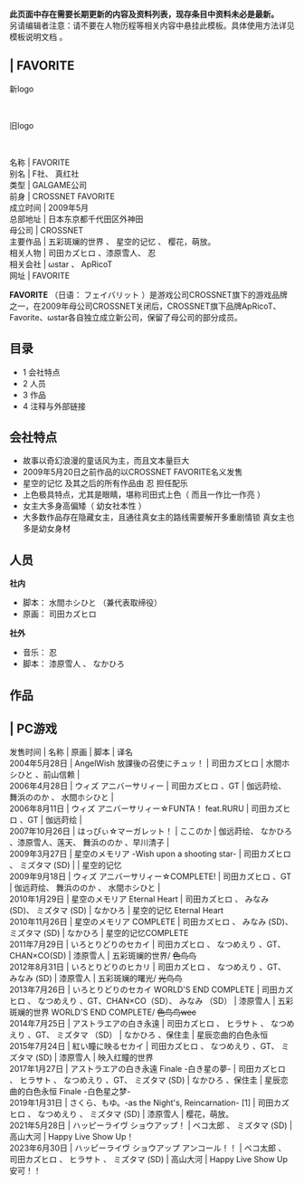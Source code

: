 **此页面中存在需要长期更新的内容及资料列表，现存条目中资料未必是最新。**  
另请编辑者注意：请不要在人物历程等相关内容中悬挂此模板。具体使用方法详见  模板说明文档  。

|  FAVORITE  
---  
  
新logo

</br>

旧logo

</br>  
  
名称  |  FAVORITE   
别名  |  F社、  真红社   
类型  |  GALGAME公司   
前身  |  CROSSNET FAVORITE   
成立时间  |  2009年5月   
总部地址  |  日本东京都千代田区外神田   
母公司  |  CROSSNET   
主要作品  |  五彩斑斓的世界  、  星空的记忆  、  樱花，萌放。   
相关人物  |  司田カズヒロ  、漆原雪人、  忍   
相关会社  |  ωstar  、  ApRicoT   
网址  |  FAVORITE   
  
**FAVORITE** （日语：  フェイバリット
）是游戏公司CROSSNET旗下的游戏品牌之一，在2009年母公司CROSSNET关闭后，CROSSNET旗下品牌ApRicoT、Favorite、ωstar各自独立成立新公司，保留了母公司的部分成员。

##  目录

  * 1  会社特点 
  * 2  人员 
  * 3  作品 
  * 4  注释与外部链接 

##  会社特点

  * 故事以奇幻浪漫的童话风为主，而且文本量巨大 
  * 2009年5月20日之前作品的以CROSSNET FAVORITE名义发售 
  * 星空的记忆  及其之后的所有作品由  忍  担任配乐 
  * 上色极具特点，尤其是眼睛，堪称司田式上色（  而且一作比一作亮  ） 
  * 女主大多身高偏矮（  幼女社本性  ） 
  * 大多数作品存在隐藏女主，且通往真女主的路线需要解开多重剧情锁  真女主也多是幼女身材 

##  人员

**社内**

  * 脚本：  水間ホシひと  （兼代表取缔役） 
  * 原画：  司田カズヒロ 

**社外**

  * 音乐：  忍 
  * 脚本：  漆原雪人  、  なかひろ 

##  作品

|  PC游戏  
---  
发售时间  |  名称  |  原画  |  脚本  |  译名   
2004年5月28日  |  AngelWish 放課後の召使にチュッ！  |  司田カズヒロ  |  水間ホシひと  、前山信赖  |   
2006年4月28日  |  ウィズ アニバーサリィー  |  司田カズヒロ  、GT  |  伽远莳绘、  舞浜ののか  、  水間ホシひと  |   
2006年8月11日  |  ウィズ アニバーサリィー☆FUNTA！ feat.RURU  |  司田カズヒロ  、GT  |  伽远莳绘  |   
2007年10月26日  |  はっぴぃ☆マーガレット！  |  ここのか  |  伽远莳绘、  なかひろ  、漆原雪人、莲天、  舞浜ののか  、早川清子  |   
2009年3月27日  |  星空のメモリア -Wish upon a shooting star-  |  司田カズヒロ  、  ミズタマ  (SD)  |  |  星空的记忆   
2009年9月18日  |  ウィズ アニバーサリィー☆COMPLETE!  |  司田カズヒロ  、GT  |  伽远莳绘、  舞浜ののか  、  水間ホシひと  |   
2010年1月29日  |  星空のメモリア Eternal Heart  |  司田カズヒロ  、  みなみ  (SD)、  ミズタマ  (SD)  |  なかひろ  |  星空的记忆 Eternal Heart   
2010年11月26日  |  星空のメモリア COMPLETE  |  司田カズヒロ  、  みなみ  (SD)、  ミズタマ  (SD)  |  なかひろ  |  星空的记忆COMPLETE   
2011年7月29日  |  いろとりどりのセカイ  |  司田カズヒロ  、  なつめえり  、GT、CHAN×CO(SD)  |  漆原雪人  |  五彩斑斓的世界/ ~~色鸟鸟~~  
2012年8月31日  |  いろとりどりのヒカリ  |  司田カズヒロ  、  なつめえり  、GT、  みなみ  (SD)  |  漆原雪人  |  五彩斑斓的曙光/ ~~光鸟鸟~~  
2013年7月26日  |  いろとりどりのセカイ WORLD'S END COMPLETE  |  司田カズヒロ  、  なつめえり  、GT、CHAN×CO（SD）、  みなみ  （SD）  |  漆原雪人  |  五彩斑斓的世界 WORLD'S END COMPLETE/ ~~色鸟鸟wec~~  
2014年7月25日  |  アストラエアの白き永遠  |  司田カズヒロ  、  ヒラサト  、  なつめえり  、GT、  ミズタマ  （SD）  |  なかひろ  、保住圭  |  星辰恋曲的白色永恒   
2015年7月24日  |  紅い瞳に映るセカイ  |  司田カズヒロ  、  なつめえり  、GT、  ミズタマ  (SD)  |  漆原雪人  |  映入红瞳的世界   
2017年1月27日  |  アストラエアの白き永遠 Finale -白き星の夢-  |  司田カズヒロ  、  ヒラサト  、  なつめえり  、GT、  ミズタマ  (SD)  |  なかひろ  、保住圭  |  星辰恋曲的白色永恒 Finale -白色星之梦-   
2019年1月31日  |  さくら、もゆ。-as the Night's, Reincarnation-  [1]  |  司田カズヒロ  、  なつめえり  、  ミズタマ  (SD)  |  漆原雪人  |  樱花，萌放。   
2021年5月28日  |  ハッピーライヴ ショウアップ！  |  ベコ太郎  、  ミズタマ  (SD)  |  高山大河  |  Happy Live Show Up！   
2023年6月30日  |  ハッピーライヴ ショウアップ アンコール！！  |  ベコ太郎  、  司田カズヒロ  、  ヒラサト  、  ミズタマ  (SD)  |  高山大河  |  Happy Live Show Up 安可！！   
  